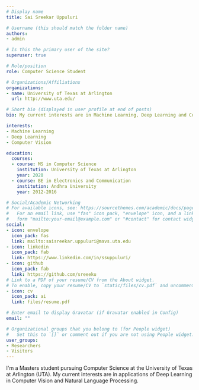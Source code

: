 ```yaml
---
# Display name
title: Sai Sreekar Uppuluri

# Username (this should match the folder name)
authors:
- admin

# Is this the primary user of the site?
superuser: true

# Role/position
role: Computer Science Student

# Organizations/Affiliations
organizations:
- name: University of Texas at Arlington
  url: http://www.uta.edu/

# Short bio (displayed in user profile at end of posts)
bio: My current interests are in Machine Learning, Deep Learning and Computer Vision.

interests:
- Machine Learning
- Deep Learning
- Computer Vision

education:
  courses:
  - course: MS in Computer Science
    institution: University of Texas at Arlington
    year: 2020
  - course: BE in Electronics and Communication
    institution: Andhra University
    year: 2012-2016

# Social/Academic Networking
# For available icons, see: https://sourcethemes.com/academic/docs/page-builder/#icons
#   For an email link, use "fas" icon pack, "envelope" icon, and a link in the
#   form "mailto:your-email@example.com" or "#contact" for contact widget.
social:
- icon: envelope
  icon_pack: fas
  link: mailto:saisreekar.uppuluri@mavs.uta.edu
- icon: linkedin
  icon_pack: fab
  link: https://www.linkedin.com/in/ssuppuluri/
- icon: github
  icon_pack: fab
  link: https://github.com/sreeeku
# Link to a PDF of your resume/CV from the About widget.
# To enable, copy your resume/CV to `static/files/cv.pdf` and uncomment the lines below.
- icon: cv
  icon_pack: ai
  link: files/resume.pdf

# Enter email to display Gravatar (if Gravatar enabled in Config)
email: ""

# Organizational groups that you belong to (for People widget)
#   Set this to `[]` or comment out if you are not using People widget.
user_groups:
- Researchers
- Visitors
---
```


I'm a Masters student pursuing Computer Science at the University of Texas at Arlington (UTA). My current interests are in applications of Deep Learning in Computer Vision and Natural Language Processing. 
